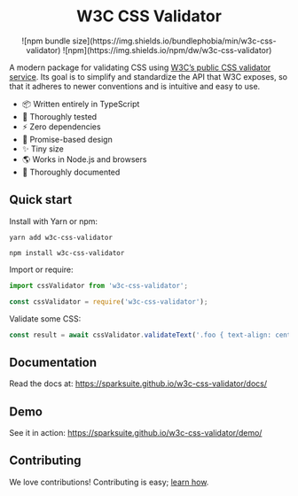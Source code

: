 # <center>W3C CSS Validator</center>

<center>![npm bundle size](https://img.shields.io/bundlephobia/min/w3c-css-validator) ![npm](https://img.shields.io/npm/dw/w3c-css-validator)</center>

A modern package for validating CSS using [W3C’s public CSS validator service](https://jigsaw.w3.org/css-validator/). Its goal is to simplify and standardize the API that W3C exposes, so that it adheres to newer conventions and is intuitive and easy to use.

- 📦 Written entirely in TypeScript
- 🔬 Thoroughly tested
- ⚡️ Zero dependencies
- 🤝 Promise-based design
- ✨ Tiny size
- 🌎 Works in Node.js and browsers
- 📖 Thoroughly documented

## Quick start

Install with Yarn or npm:

```
yarn add w3c-css-validator
```

```
npm install w3c-css-validator
```

Import or require:

```ts
import cssValidator from 'w3c-css-validator';
```

```ts
const cssValidator = require('w3c-css-validator');
```

Validate some CSS:

```ts
const result = await cssValidator.validateText('.foo { text-align: center; }');
```

## Documentation

Read the docs at: https://sparksuite.github.io/w3c-css-validator/docs/

## Demo

See it in action: https://sparksuite.github.io/w3c-css-validator/demo/

## Contributing

We love contributions! Contributing is easy; [learn how](https://github.com/sparksuite/w3c-css-validator/blob/master/CONTRIBUTING.md).
